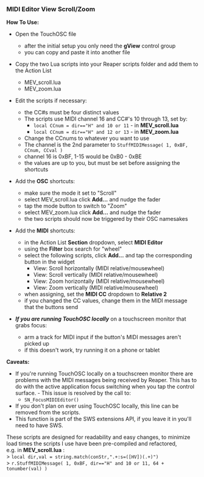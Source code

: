 ### MIDI Editor View Scroll/Zoom
**How To Use:**  
- Open the TouchOSC file
	- after the initial setup you only need the **gView** control group
	- you can copy and paste it into another file
- Copy the two Lua scripts into your Reaper scripts folder and add them to the Action List
	- MEV_scroll.lua
	- MEV_zoom.lua
- Edit the scripts if necessary:
	- the CC#s must be four distinct values
	- The scripts use MIDI channel 16 and CC#'s 10 through 13, set by:
		- `local CCnum = dir=="H" and 10 or 11` - in **MEV_scroll.lua**
		- `local CCnum = dir=="H" and 12 or 13` - in **MEV_zoom.lua**
	- Change the CCnums to whatever you want to use
	- The channel is the 2nd parameter to `StuffMIDIMessage( 1, 0xBF, CCnum, CCval )`
	- channel 16 is 0xBF, 1-15 would be 0xB0 - 0xBE
	- the values are up to you, but must be set before assigning the shortcuts

- Add the **OSC** shortcuts:
	- make sure the mode it set to "Scroll"
	- select MEV_scroll.lua click **Add...** and nudge the fader
	- tap the mode button to switch to "Zoom"
	- select MEV_zoom.lua click **Add...** and nudge the fader
	- the two scripts should now be triggered by their OSC namesakes

- Add the **MIDI** shortcuts:
	- in the Action List **Section** dropdown, select **MIDI Editor**
	- using the **Filter** box search for "wheel"
	- select the following scripts, click **Add...** and tap the corresponding button in the widget
		- View: Scroll horizontally (MIDI relative/mousewheel)
		- View: Scroll vertically (MIDI relative/mousewheel)
		- View: Zoom horizontally (MIDI relative/mousewheel)
		- View: Zoom vertically (MIDI relative/mousewheel)
	- when assigning, set the **MIDI CC** dropdown to **Relative 2**
	- if you changed the CC values, change them in the MIDI message that the buttons send

- ***If you are running TouchOSC locally*** on a touchscreen monitor that grabs focus:
	- arm a track for MIDI input if the button's MIDI messages aren't picked up
	- if this doesn't work, try running it on a phone or tablet

**Caveats:**
  - If you're running TouchOSC locally on a touchscreen monitor there are problems with the MIDI messages being received by Reaper. This has to do with the active application focus switching when you tap the control surface. 	- This issue is resolved by the call to:  
	- `SN_FocusMIDIEditor()`
- If you don't plan on ever using TouchOSC locally, this line can be removed from the scripts.
- This function is part of the SWS extensions API, if you leave it in you'll need to have SWS.

These scripts are designed for readability and easy changes,  to minimize load times the scripts I use have been pre-compiled and refactored,  
e.g. in **MEV_scroll.lua** :  
	> `local dir,val = string.match(conStr,".+:s=([HV])(.+)")`  
	> `r.StuffMIDIMessage( 1, 0xBF, dir=="H" and 10 or 11, 64 + tonumber(val) )`
